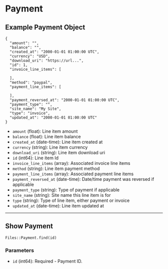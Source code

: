 # Payment

## Example Payment Object

```
{
  "amount": "",
  "balance": "",
  "created_at": "2000-01-01 01:00:00 UTC",
  "currency": "USD",
  "download_uri": "https://url...",
  "id": 1,
  "invoice_line_items": [

  ],
  "method": "paypal",
  "payment_line_items": [

  ],
  "payment_reversed_at": "2000-01-01 01:00:00 UTC",
  "payment_type": "",
  "site_name": "My Site",
  "type": "invoice",
  "updated_at": "2000-01-01 01:00:00 UTC"
}
```

* `amount` (float): Line item amount
* `balance` (float): Line item balance
* `created_at` (date-time): Line item created at
* `currency` (string): Line item currency
* `download_uri` (string): Line item download uri
* `id` (int64): Line item Id
* `invoice_line_items` (array): Associated invoice line items
* `method` (string): Line item payment method
* `payment_line_items` (array): Associated payment line items
* `payment_reversed_at` (date-time): Date/time payment was reversed if applicable
* `payment_type` (string): Type of payment if applicable
* `site_name` (string): Site name this line item is for
* `type` (string): Type of line item, either payment or invoice
* `updated_at` (date-time): Line item updated at


---

## Show Payment

```
Files::Payment.find(id)
```

### Parameters

* `id` (int64): Required - Payment ID.

